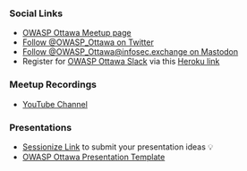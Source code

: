 ### Social Links
* [OWASP Ottawa Meetup page](https://www.meetup.com/OWASP-Ottawa/)
* [Follow @OWASP_Ottawa on Twitter](https://twitter.com/OWASP_Ottawa)
* [Follow @OWASP_Ottawa@infosec.exchange on Mastodon](https://infosec.exchange/@OWASP_Ottawa)
* Register for [OWASP Ottawa Slack](https://owaspottawa.slack.com/) via this [Heroku link](https://owaspottawa.herokuapp.com/)
  
### Meetup Recordings
* [YouTube Channel](https://www.youtube.com/channel/UCxSU-KvNmYusZEq6v4YK5Lw)

### Presentations
* [Sessionize Link](https://sessionize.com/owasp-ottawa-continuous-call-for-speaker/) to submit your presentation ideas &#128161; 
* [OWASP Ottawa Presentation Template](assets/images/OWASP%20Ottawa%20Template-2021.pptx)
